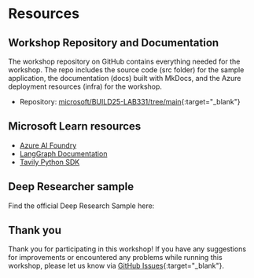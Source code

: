 # Resources

## Workshop Repository and Documentation

The workshop repository on GitHub contains everything needed for the workshop. The repo includes the source code (src folder) for the sample application, the documentation (docs) built with MkDocs, and the Azure deployment resources (infra) for the workshop.

* Repository: [microsoft/BUILD25-LAB331/tree/main](https://github.com/microsoft/BUILD25-LAB331/tree/main){:target="_blank"}

## Microsoft Learn resources

* [Azure AI Foundry](https://ai.azure.com/) 
* [LangGraph Documentation](https://langchain-ai.github.io/langgraph/)
* [Tavily Python SDK](https://docs.tavily.com/docs/tavily-api/python-sdk)

## Deep Researcher sample

Find the official Deep Research Sample here: 

## Thank you

Thank you for participating in this workshop! If you have any suggestions for improvements or encountered any problems while running this workshop, please let us know via [GitHub Issues](https://github.com/microsoft/BUILD25-LAB331/tree/main/issues){:target="_blank"}.